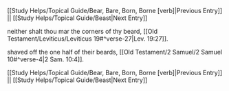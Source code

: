 [[Study Helps/Topical Guide/Bear, Bare, Born, Borne [verb]|Previous Entry]]  ||  [[Study Helps/Topical Guide/Beast|Next Entry]]

 neither shalt thou mar the corners of thy beard, [[Old Testament/Leviticus/Leviticus 19#^verse-27|Lev. 19:27]].

 shaved off the one half of their beards, [[Old Testament/2 Samuel/2 Samuel 10#^verse-4|2 Sam. 10:4]].

[[Study Helps/Topical Guide/Bear, Bare, Born, Borne [verb]|Previous Entry]]  ||  [[Study Helps/Topical Guide/Beast|Next Entry]]